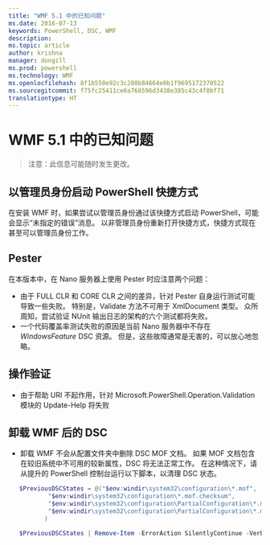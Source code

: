 ```yaml
---
title: "WMF 5.1 中的已知问题"
ms.date: 2016-07-13
keywords: PowerShell, DSC, WMF
description: 
ms.topic: article
author: krishna
manager: dongill
ms.prod: powershell
ms.technology: WMF
ms.openlocfilehash: 8f1b550e92c3c280b84664e0b1f9695172370522
ms.sourcegitcommit: f75fc25411ce6a768596d3438e385c43c4f0bf71
translationtype: HT
---
```

# <a name="known-issues-in-wmf-51"></a>WMF 5.1 中的已知问题 #

> 注意：此信息可能随时发生更改。

## <a name="starting-powershell-shortcut-as-administrator"></a>以管理员身份启动 PowerShell 快捷方式
在安装 WMF 时，如果尝试以管理员身份通过该快捷方式启动 PowerShell，可能会显示“未指定的错误”消息。
以非管理员身份重新打开快捷方式，快捷方式现在甚至可以管理员身份工作。

## <a name="pester"></a>Pester
在本版本中，在 Nano 服务器上使用 Pester 时应注意两个问题：

* 由于 FULL CLR 和 CORE CLR 之间的差异，针对 Pester 自身运行测试可能导致一些失败。 特别是，Validate 方法不可用于 XmlDocument 类型。 众所周知，尝试验证 NUnit 输出日志的架构的六个测试都将失败。 
* 一个代码覆盖率测试失败的原因是当前 Nano 服务器中不存在 *WindowsFeature* DSC 资源。 但是，这些故障通常是无害的，可以放心地忽略。

## <a name="operation-validation"></a>操作验证 

* 由于帮助 URI 不起作用，针对 Microsoft.PowerShell.Operation.Validation 模块的 Update-Help 将失败

## <a name="dsc-after-uninstall-wmf"></a>卸载 WMF 后的 DSC 
* 卸载 WMF 不会从配置文件夹中删除 DSC MOF 文档。 如果 MOF 文档包含在较旧系统中不可用的较新属性，DSC 将无法正常工作。 在这种情况下，请从提升的 PowerShell 控制台运行以下脚本，以清理 DSC 状态。
 ```PowerShell
    $PreviousDSCStates = @("$env:windir\system32\configuration\*.mof",
            "$env:windir\system32\configuration\*.mof.checksum",
            "$env:windir\system32\configuration\PartialConfiguration\*.mof",
            "$env:windir\system32\configuration\PartialConfiguration\*.mof.checksum"
           )

    $PreviousDSCStates | Remove-Item -ErrorAction SilentlyContinue -Verbose
 ```  